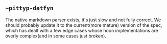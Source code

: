 ## `~pittyp-datfyn`
The native markdown parser exists, it's just slow and not fully correct. We should probably update it to the current(more mature) version of the spec, which has dealt with a few edge cases whose hoon implementations are overly complex(and in some cases just broken).
